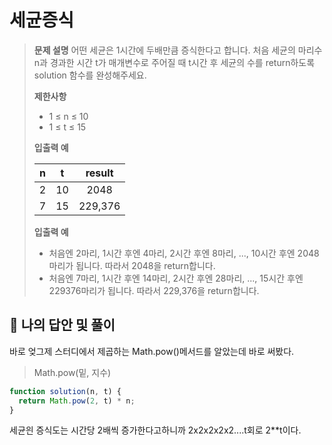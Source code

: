 # 세균증식

> **문제 설명**
> 어떤 세균은 1시간에 두배만큼 증식한다고 합니다. 처음 세균의 마리수 n과 경과한 시간 t가 매개변수로 주어질 때 t시간 후 세균의 수를 return하도록 solution 함수를 완성해주세요.
>
> **제한사항**
>
> - 1 ≤ n ≤ 10
> - 1 ≤ t ≤ 15
>
> **입출력 예**
>
> |  n  |  t  | result  |
> | :-: | :-: | :-----: |
> |  2  | 10  |  2048   |
> |  7  | 15  | 229,376 |
>
> **입출력 예**
>
> - 처음엔 2마리, 1시간 후엔 4마리, 2시간 후엔 8마리, ..., 10시간 후엔 2048마리가 됩니다. 따라서 2048을 return합니다.
> - 처음엔 7마리, 1시간 후엔 14마리, 2시간 후엔 28마리, ..., 15시간 후엔 229376마리가 됩니다. 따라서 229,376을 return합니다.

## 💭 나의 답안 및 풀이

바로 엊그제 스터디에서 제곱하는 Math.pow()메서드를 알았는데 바로 써봤다.

> Math.pow(밑, 지수)

```js
function solution(n, t) {
  return Math.pow(2, t) * n;
}
```

세균읜 증식도는 시간당 2배씩 증가한다고하니까 2x2x2x2x2....t회로 2\*\*t이다.
